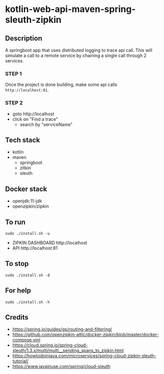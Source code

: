 # kotlin-web-api-maven-spring-sleuth-zipkin

## Description
A springboot app that uses distributed logging
to trace api call. This will simulate a call
to a remote service by chaining a single call
through 2 services.

### STEP 1
Once the project is done building, make
some api calls `http://localhost:81`.

### STEP 2
- goto http://localhost
- click on "Find a trace"
  - search by "serviceName"

## Tech stack
- kotlin
- maven
  - springboot
  - zitkin
  - sleuth

## Docker stack
- openjdk:11-jdk
- openzipkin/zipkin

## To run
`sudo ./install.sh -u`
- ZIPKIN DASHBOARD http://localhost
- API http://localhost:81

## To stop
`sudo ./install.sh -d`

## For help
`sudo ./install.sh -h`

## Credits
- https://spring.io/guides/gs/routing-and-filtering/
- https://github.com/openzipkin-attic/docker-zipkin/blob/master/docker-compose.yml
- https://cloud.spring.io/spring-cloud-sleuth/1.3.x/multi/multi__sending_spans_to_zipkin.html
- https://howtodoinjava.com/microservices/spring-cloud-zipkin-sleuth-tutorial/
- https://www.javainuse.com/spring/cloud-sleuth
